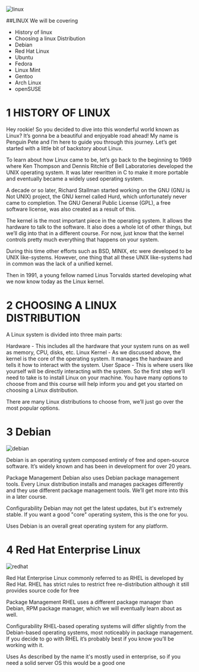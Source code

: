 ![linux](https://github.com/IOT-Club-Mangu/Linux-Crash-Course/assets/98217039/ac28f8d9-32e2-48dd-8b3b-08f9bcd17bcc)


##LINUX 
We will be covering 
* History of linux
* Choosing a linux Distribution
* Debian
* Red Hat Linux
* Ubuntu
* Fedora
* Linux Mint
* Gentoo
* Arch Linux
* openSUSE

# 1 HISTORY OF LINUX 
Hey rookie! So you decided to dive into this wonderful world known as Linux? It’s gonna be a beautiful and enjoyable road ahead! My name is Penguin Pete and I’m here to guide you through this journey. Let’s get started with a little bit of backstory about Linux.

To learn about how Linux came to be, let’s go back to the beginning to 1969 where Ken Thompson and Dennis Ritchie of Bell Laboratories developed the UNIX operating system. It was later rewritten in C to make it more portable and eventually became a widely used operating system.

A decade or so later, Richard Stallman started working on the GNU (GNU is Not UNIX) project, the GNU kernel called Hurd, which unfortunately never came to completion. The GNU General Public License (GPL), a free software license, was also created as a result of this.

The kernel is the most important piece in the operating system. It allows the hardware to talk to the software. It also does a whole lot of other things, but we’ll dig into that in a different course. For now, just know that the kernel controls pretty much everything that happens on your system.

During this time other efforts such as BSD, MINIX, etc were developed to be UNIX like-systems. However, one thing that all these UNIX like-systems had in common was the lack of a unified kernel.

Then in 1991, a young fellow named Linus Torvalds started developing what we now know today as the Linux kernel.

# 2 CHOOSING A LINUX  DISTRIBUTION
A Linux system is divided into three main parts:

Hardware - This includes all the hardware that your system runs on as well as memory, CPU, disks, etc.
Linux Kernel - As we discussed above, the kernel is the core of the operating system. It manages the hardware and tells it how to interact with the system.
User Space - This is where users like yourself will be directly interacting with the system.
So the first step we’ll need to take is to install Linux on your machine. You have many options to choose from and this course will help inform you and get you started on choosing a Linux distribution.

There are many Linux distributions to choose from, we’ll just go over the most popular options.

# 3 Debian


![debian](https://github.com/IOT-Club-Mangu/Linux-Crash-Course/assets/98217039/2a655cf7-6fa3-45c5-ade4-114eae761a7d)


Debian is an operating system composed entirely of free and open-source software. It’s widely known and has been in development for over 20 years.

Package Management
Debian also uses Debian package management tools. Every Linux distribution installs and manages packages differently and they use different package management tools. We’ll get more into this in a later course.

Configurability
Debian may not get the latest updates, but it's extremely stable. If you want a good "core" operating system, this is the one for you.

Uses
Debian is an overall great operating system for any platform.

# 4 Red Hat Enterprise Linux

![redhat](https://github.com/IOT-Club-Mangu/Linux-Crash-Course/assets/98217039/ec039e09-1629-44a9-b87c-52f22255824e)


Red Hat Enterprise Linux commonly referred to as RHEL is developed by Red Hat. RHEL has strict rules to restrict free re-distribution although it still provides source code for free

Package Management
RHEL uses a different package manager than Debian, RPM package manager, which we will eventually learn about as well.

Configurability
RHEL-based operating systems will differ slightly from the Debian-based operating systems, most noticeably in package management. If you decide to go with RHEL it’s probably best if you know you’ll be working with it.

Uses
As described by the name it's mostly used in enterprise, so if you need a solid server OS this would be a good one






